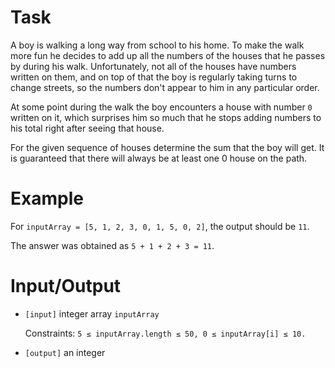 # Task
 A boy is walking a long way from school to his home. To make the walk more fun he decides to add up all the numbers of the houses that he passes by during his walk. Unfortunately, not all of the houses have numbers written on them, and on top of that the boy is regularly taking turns to change streets, so the numbers don't appear to him in any particular order.

 At some point during the walk the boy encounters a house with number `0` written on it, which surprises him so much that he stops adding numbers to his total right after seeing that house.

 For the given sequence of houses determine the sum that the boy will get. It is guaranteed that there will always be at least one 0 house on the path.

# Example

 For `inputArray = [5, 1, 2, 3, 0, 1, 5, 0, 2]`, the output should be `11`.

 The answer was obtained as `5 + 1 + 2 + 3 = 11`.

# Input/Output


 - `[input]` integer array `inputArray`

    Constraints: `5 ≤ inputArray.length ≤ 50, 0 ≤ inputArray[i] ≤ 10.`


 - `[output]` an integer